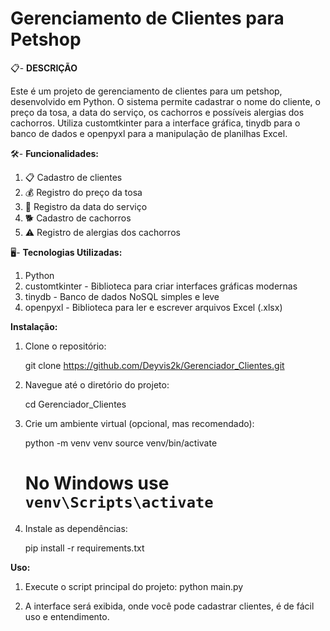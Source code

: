 # Gerenciamento de Clientes para Petshop

📋- **DESCRIÇÃO**

Este é um projeto de gerenciamento de clientes para um petshop, desenvolvido em Python. O sistema permite cadastrar o nome do cliente, o preço da tosa, a data do serviço, os cachorros e possíveis alergias dos cachorros. Utiliza customtkinter para a interface gráfica, tinydb para o banco de dados e openpyxl para a manipulação de planilhas Excel.


🛠️- **Funcionalidades:**

1. 📋 Cadastro de clientes
2. 💰 Registro do preço da tosa
3. 📅 Registro da data do serviço
4. 🐕 Cadastro de cachorros
5. ⚠️ Registro de alergias dos cachorros

🖥️- **Tecnologias Utilizadas:**
1. Python
2. customtkinter - Biblioteca para criar interfaces gráficas modernas
3. tinydb - Banco de dados NoSQL simples e leve
4. openpyxl - Biblioteca para ler e escrever arquivos Excel (.xlsx)

**Instalação:**

1. Clone o repositório:

   git clone https://github.com/Deyvis2k/Gerenciador_Clientes.git

2. Navegue até o diretório do projeto:

   cd Gerenciador_Clientes

3. Crie um ambiente virtual (opcional, mas recomendado):

   python -m venv venv
   source venv/bin/activate  
   # No Windows use `venv\Scripts\activate`

4. Instale as dependências:

   pip install -r requirements.txt

**Uso:**

1. Execute o script principal do projeto:
   python main.py

2. A interface será exibida, onde você pode cadastrar clientes, é de fácil uso e entendimento.
